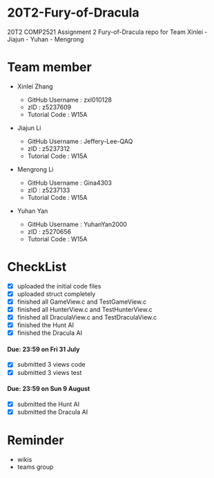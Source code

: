 # 20T2-Fury-of-Dracula
20T2 COMP2521 Assignment 2 Fury-of-Dracula repo for Team Xinlei - Jiajun - Yuhan - Mengrong

# Team member

- Xinlei Zhang 

    - GitHub Username : zxl010128
    - zID : z5237609
    - Tutorial Code : W15A

- Jiajun Li 

    - GitHub Username : Jeffery-Lee-QAQ
    - zID : z5237312
    - Tutorial Code : W15A
    
- Mengrong Li

    - GitHub Username : Gina4303
    - zID : z5237133
    - Tutorial Code : W15A
    
- Yuhan Yan

    - GitHub Username : YuhanYan2000
    - zID : z5270656
    - Tutorial Code : W15A

# CheckList
- [x] uploaded the initial code files 
- [x] uploaded struct completely
- [x] finished all GameView.c and TestGameView.c
- [x] finished all HunterView.c and TestHunterView.c
- [x] finished all DraculaView.c and TestDraculaView.c
- [x] finished the Hunt AI
- [x] finished the Dracula AI

#### **Due: 23:59 on Fri 31 July**
- [x] submitted 3 views code
- [x] submitted 3 views test
  
#### **Due: 23:59 on Sun 9 August**
- [x] submitted the Hunt AI
- [x] submitted the Dracula AI
  
# Reminder
- wikis
- teams group
